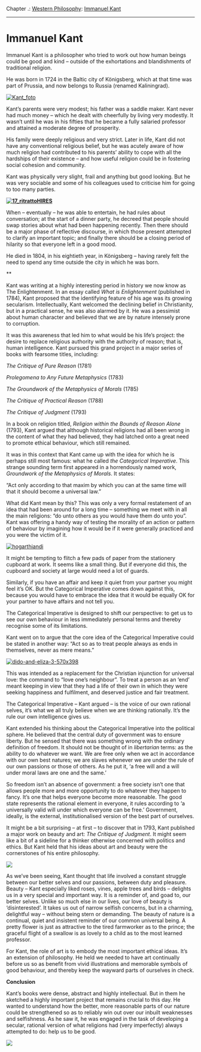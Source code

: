 Chapter .: [Western Philosophy](https://www.theschooloflife.com/thebookoflife/category/leisure/western-philosophy/): [Immanuel Kant](https://www.theschooloflife.com/thebookoflife/immanuel-kant/)

* * *

# Immanuel Kant

Immanuel Kant is a philosopher who tried to work out how human beings could be good and kind – outside of the exhortations and blandishments of traditional religion.

He was born in 1724 in the Baltic city of Königsberg, which at that time was part of Prussia, and now belongs to Russia (renamed Kaliningrad).

[![Kant_foto](https://www.theschooloflife.com/thebookoflife/wp-content/uploads/2015/10/Kant_foto.jpg)](http://www.thebookoflife.org/wp-content/uploads/2015/10/Kant_foto.jpg)

Kant’s parents were very modest; his father was a saddle maker. Kant never had much money – which he dealt with cheerfully by living very modestly. It wasn’t until he was in his fifties that he became a fully salaried professor and attained a moderate degree of prosperity.

His family were deeply religious and very strict. Later in life, Kant did not have any conventional religious belief, but he was acutely aware of how much religion had contributed to his parents’ ability to cope with all the hardships of their existence – and how useful religion could be in fostering social cohesion and community.

Kant was physically very slight, frail and anything but good looking. But he was very sociable and some of his colleagues used to criticise him for going to too many parties.

**[![17_ritrattoHIRES](https://www.theschooloflife.com/thebookoflife/wp-content/uploads/2015/10/17_ritrattoHIRES.jpg)](http://www.thebookoflife.org/wp-content/uploads/2015/10/17_ritrattoHIRES.jpg)**

When – eventually – he was able to entertain, he had rules about conversation; at the start of a dinner party, he decreed that people should swap stories about what had been happening recently. Then there should be a major phase of reflective discourse, in which those present attempted to clarify an important topic; and finally there should be a closing period of hilarity so that everyone left in a good mood.

He died in 1804, in his eightieth year, in Königsberg – having rarely felt the need to spend any time outside the city in which he was born.

\*\*

Kant was writing at a highly interesting period in history we now know as The Enlightenment. In an essay called _What is Enlightenment_ (published in 1784), Kant proposed that the identifying feature of his age was its growing secularism. Intellectually, Kant welcomed the declining belief in Christianity, but in a practical sense, he was also alarmed by it. He was a pessimist about human character and believed that we are by nature intensely prone to corruption.

It was this awareness that led him to what would be his life’s project: the desire to replace religious authority with the authority of reason; that is, human intelligence. Kant pursued this grand project in a major series of books with fearsome titles, including:

_The Critique of Pure Reason_ (1781)

_Prolegomena to Any Future Metaphysics_ (1783)

_The Groundwork of the Metaphysics of Morals_ (1785)

_The Critique of Practical Reason_ (1788)

_The Critique of Judgment_ (1793)

In a book on religion titled,&nbsp;_Religion within the Bounds of Reason Alone_ (1793), Kant argued that although historical religions had all been wrong in the content of what they had believed, they had latched onto a great need to promote ethical behaviour, which still remained.

It was in this context that Kant came up with the idea for which he is perhaps still most famous: what he called _the Categorical Imperative_. This strange sounding term first appeared in a horrendously named work, _Groundwork of the Metaphysics of Morals_. It states: &nbsp;

“Act only according to that maxim by which you can at the same time will that it should become a universal law.”

What did Kant mean by this? This was only a very formal restatement of an idea that had been around for a long time – something we meet with in all the main religions: “do unto others as you would have them do unto you”. Kant was offering a handy way of testing the morality of an action or pattern of behaviour by imagining how it would be if it were generally practiced and you were the victim of it.

[![hogarthiandi](https://www.theschooloflife.com/thebookoflife/wp-content/uploads/2015/10/hogarthiandi.png)](http://www.thebookoflife.org/wp-content/uploads/2015/10/hogarthiandi.png)

It might be tempting to flitch a few pads of paper from the stationery cupboard at work. It seems like a small thing. But if everyone did this, the cupboard and society at large would need a lot of guards.

Similarly, if you have an affair and keep it quiet from your partner you might feel it’s OK. But the Categorical Imperative comes down against this, because you would have to embrace the idea that it would be equally OK for your partner to have affairs and not tell you.

The Categorical Imperative is designed to shift our perspective: to get us to see our own behaviour in less immediately personal terms and thereby recognise some of its limitations.

Kant went on to argue that the core idea of the Categorical Imperative could be stated in another way: “Act so as to treat people always as ends in themselves, never as mere means.”

[![dido-and-eliza-3-570x398](https://www.theschooloflife.com/thebookoflife/wp-content/uploads/2015/10/dido-and-eliza-3-570x398.jpg)](http://www.thebookoflife.org/wp-content/uploads/2015/10/dido-and-eliza-3-570x398.jpg)

This was intended as a replacement for the Christian injunction for universal love: the command to “love one’s neighbour”. To treat a person as an ‘end’ meant keeping in view that they had a life of their own in which they were seeking happiness and fulfilment, and deserved justice and fair treatment.

The Categorical Imperative – Kant argued – is the voice of our own rational selves, it’s what we all truly believe when we are thinking rationally. It’s the rule our own intelligence gives us.

Kant extended his thinking about the Categorical Imperative into the political sphere. He believed that the central duty of government was to ensure liberty. But he sensed that there was something wrong with the ordinary definition of freedom. It should not be thought of in _libertarian_ terms: as the ability to do whatever we want. We are free only when we act in accordance with our own best natures; we are slaves whenever we are under the rule of our own passions or those of others. As he put it, ‘a free will and a will under moral laws are one and the same.’

So freedom isn’t an absence of government: a free society isn’t one that allows people more and more opportunity to do whatever they happen to fancy. It’s one that helps everyone become more reasonable. The good state represents the rational element in everyone, it rules according to ‘a universally valid will under which everyone can be free.’ Government, ideally, is the external, institutionalised version of the best part of ourselves.

It might be a bit surprising – at first – to discover that in 1793, Kant published a major work on beauty and art: _The Critique of Judgment_. It might seem like a bit of a sideline for a thinker otherwise concerned with politics and ethics. But Kant held that his ideas about art and beauty were the cornerstones of his entire philosophy.

![](https://upload.wikimedia.org/wikipedia/commons/5/54/An_apple_tree_engraving_by_William_Miller_for_William_Archibald_1818.jpg)

As we’ve been seeing, Kant thought that life involved a constant struggle between our better selves and our passions, between duty and pleasure. Beauty – Kant especially liked roses, vines, apple trees and birds – delights us in a very special and important way. It is a reminder of, and goad to, our better selves. Unlike so much else in our lives, our love of beauty is ‘disinterested’. It takes us out of narrow selfish concerns, but in a charming, delightful way – without being stern or demanding. The beauty of nature is a continual, quiet and insistent reminder of our common universal being. A pretty flower is just as attractive to the tired farmworker as to the prince; the graceful flight of a swallow is as lovely to a child as to the most learned professor.

For Kant, the role of art is to embody the most important ethical ideas. It’s an extension of philosophy. He held we needed to have art continually before us so as benefit from vivid illustrations and memorable symbols of good behaviour, and thereby keep the wayward parts of ourselves in check.

**Conclusion**

Kant’s books were dense, abstract and highly intellectual. But in them he sketched a highly important project that remains crucial to this day. He wanted to understand how the better, more reasonable parts of our nature could be strengthened so as to reliably win out over our inbuilt weaknesses and selfishness. As he saw it, he was engaged in the task of developing a secular, rational version of what religions had (very imperfectly) always attempted to do: help us to be good.

[![](https://img.youtube.com/vi/nsgAsw4XGvU/0.jpg)](https://www.youtube.com/embed/nsgAsw4XGvU '')
